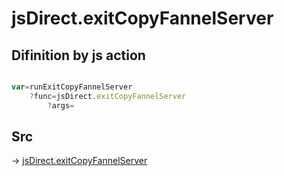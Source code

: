 # jsDirect.exitCopyFannelServer

## Difinition by js action

```js.js

var=runExitCopyFannelServer
	?func=jsDirect.exitCopyFannelServer
		?args=

```

## Src

-> [jsDirect.exitCopyFannelServer](https://github.com/puutaro/CommandClick/blob/master/app/src/main/java/com/puutaro/commandclick/fragment_lib/terminal_fragment/js_interface/JsDirect.kt#L35)


